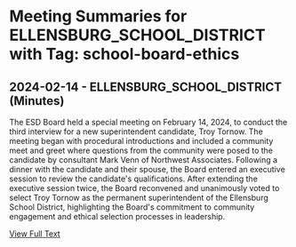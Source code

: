 # Meeting Summaries for ELLENSBURG_SCHOOL_DISTRICT with Tag: school-board-ethics

## 2024-02-14 - ELLENSBURG_SCHOOL_DISTRICT (Minutes)

The ESD Board held a special meeting on February 14, 2024, to conduct the third interview for a new superintendent candidate, Troy Tornow. The meeting began with procedural introductions and included a community meet and greet where questions from the community were posed to the candidate by consultant Mark Venn of Northwest Associates. Following a dinner with the candidate and their spouse, the Board entered an executive session to review the candidate's qualifications. After extending the executive session twice, the Board reconvened and unanimously voted to select Troy Tornow as the permanent superintendent of the Ellensburg School District, highlighting the Board's commitment to community engagement and ethical selection processes in leadership.

[View Full Text](https://raw.githubusercontent.com/VoronoiPerspectives/WashingtonStateSchoolBoardExplorer/refs/heads/main/data/countries/usa/states/wa/counties/kittitas/school_boards/ellensburg_school_district/2024/2024-02-14-minutes.txt)


